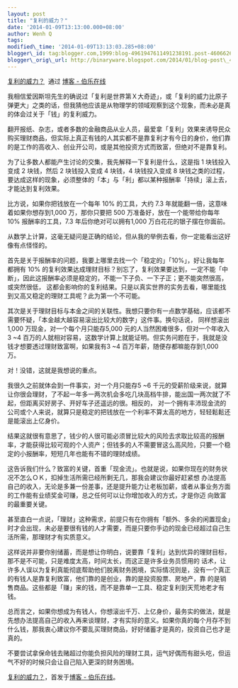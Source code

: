 ```yaml
--- 
layout: post 
title: "复利的威力？" 
date: '2014-01-09T13:13:00.000+08:00' 
author: Wenh Q
tags:
modified\_time: '2014-01-09T13:13:03.285+08:00' 
blogger\_id: tag:blogger.com,1999:blog-4961947611491238191.post-4606626079717823758
blogger\_orig\_url: http://binaryware.blogspot.com/2014/01/blog-post\_4582.html
---
```

[复利的威力？](http://blog.jobbole.com/55103/)  通过 [博客 -
伯乐在线](http://blog.jobbole.com/)





我相信爱因斯坦先生的确说过「复利是世界第Ｘ大奇迹」，或「复利的威力比原子弹更大」之类的话，但我猜他应该是从物理学的领域观察到这个现象，而未必是真的体会过关于「钱」的复利威力。



翻开报纸、杂志，或者多数的金融商品从业人员，最爱拿「复利」效果来诱导民众购买理财商品，但实际上真正有钱的人其实都不是靠复利才有今日的身价，他们靠的是工作的高收入、创业开公司，或是其他投资方式而致富，但绝对不是靠复利。



为了让多数人都能产生讨论的交集，我先解释一下复利是什么，这是指 1
块钱投入变成 2 块钱，然后 2 块钱投入变成 4 块钱，4 块钱投入变成 8
块钱之类的过程，要达成这样的现象，必须整体的「本」与「利」都以某种报酬率「持续」滚上去，才能达到复利效果。



比方说，如果你把钱放在一个每年 10% 的工具，大约 7.3
年就能翻一倍，这意味着如果你想存到1,000 万，那你只要把 500
万准备好，放在一个能带给你每年 10% 报酬率的工具，7.3
年后你绝对可以拥有1,000 万白花花的银子摆在你面前。



从数学上计算，这毫无疑问是正确的结论，但从我的举例去看，你一定能看出这好像有点怪怪的。



首先是关于报酬率的问题，我要上哪里去找一个「稳定的」「10%」，好让我每年都拥有
10%
的复利效果达成理财目标？别忘了，复利效果要达到，一定不能「中断」，因此这报酬率必须是稳定的，不能一下子负、一下子正；更不能突然很高，或突然很低，
这都会影响你的复利结果。只是以真实世界的实务去看，哪里能找到又高又稳定的理财工具呢？此为第一个不可能。



其次是关于理财目标与本金之间的关联性。我想只要你有一点数学基础，应该都不需要怀疑，「本金越大越容易滚出比较大的数字」这件事。换句话说，
同样想滚出1,000 万现金，对一个每个月只能存5,000
元的人当然困难很多，但对一个年收入3
~4
百万的人就相对容易，这数学计算上就能证明。但实务问题在于，我就是没钱才想要透过理财致富啊，如果我有3
~4
百万年薪，随便存都嘛能存到1,000 万。



对！没错，这就是我想说的重点。



我很久之前就体会到一件事实，对一个月只能存5
~6
千元的受薪阶级来说，就算让你很会理财，了不起一年多一两次机会多吃几块高档牛排，能出国一两次就了不起，但距离买好房子、开好车子还遥远的很。相反的，
对一个拥有丰沛现金流的公司或个人来说，就算只是稳定的把钱放在一个利率不算太高的地方，轻轻鬆鬆还是能滚出上亿身价。



结果这就很有意思了，钱少的人很可能必须冒比较大的风险去求取比较高的报酬率，才能获得比较可观的个人资产；但钱多的人不需要冒这么高风险，只要一个稳定的小报酬率，短短几年也能有不错的理财成绩。



这告诉我们什么？致富的关键，首重「现金流」。也就是说，如果你现在的财务状况不怎么ＯＫ，扣掉生活所需已经所剩无几，那我会建议你最好赶紧想
办法提高自己的收入，无论是多兼一份差事，还是提升能力让老板加薪，或者从事业务方面的工作能有业绩奖金可赚，总之任何可以让你增加收入的方式，才是你迈
向致富的最重要关键。



甚至直白一点说，「理财」这种需求，前提只有在你拥有「额外、多余的闲置现金」时才会出现，未必是要很有钱的人才需要，而是只要你手边的现金已经超过自己生活所需，那理财才有实质意义。



这样说并非要你别储蓄，而是想让你明白，说要靠「复利」达到优异的理财目标，那不是不可能，只是难度太高，时间太长，而这正是许多业务员惯用的
话术，让许多人误以为复利真能彻底帮助他们脱离财务困境，实际情况则是，没有一个真正的有钱人是靠复利致富，他们靠的是创业，靠的是投资股票、房地产，靠
的是销售商品。这些都是「赚」来的钱，而不是靠单一工具、稳定复利到天荒地老才有钱。



总而言之，如果你想成为有钱人，你想滚出千万、上亿身价，最务实的做法，就是先想办法提高自己的收入再来谈理财，才有实际的意义。如果你真的每个月存不到什么钱，那我衷心建议你不要乱买理财商品，好好储蓄才是真的，投资自己也才是真的。



不要尝试拿保命钱去赌超过你能负担风险的理财工具，运气好偶而有甜头吃，但运气不好的时候只会让自己陷入更深的财务困境。



[复利的威力？](http://blog.jobbole.com/55103/)，首发于[博客 -
伯乐在线](http://blog.jobbole.com/)。
